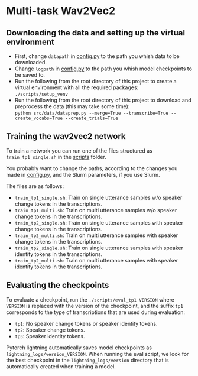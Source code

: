 # Multi-task Wav2Vec2

## Downloading the data and setting up the virtual environment

- First, change `datapath` in [config.py](src/config.py) to the path you whish data to be downloaded.
- Change `logpath` in [config.py](src/config.py) to the path you whish model checkpoints to be saved to.
- Run the following from the root directory of this project to create a virtual environment with all the required packages:\
```./scripts/setup_venv```
- Run the following from the root directory of this project to download and preprocess the data (this may take some time):\
```python src/data/dataprep.py --merge=True --transcribe=True --create_vocabs=True --create_trials=True```


## Training the wav2vec2 network
To train a network you can run one of the files structured as `train_tp1_single.sh` in the [scripts](./scripts/) folder.

You probably want to change the paths, according to the changes you made in [config.py](src/config.py), and the Slurm parameters, if you use Slurm.

The files are as follows:
- `train_tp1_single.sh`: Train on single utterance samples w/o speaker change tokens in the transcriptions.
- `train_tp1_multi.sh`: Train on multi utterance samples w/o speaker change tokens in the transcriptions.
- `train_tp2_single.sh`: Train on single utterance samples with speaker change tokens in the transcriptions.
- `train_tp2_multi.sh`: Train on multi utterance samples with speaker change tokens in the transcriptions.
- `train_tp2_single.sh`: Train on single utterance samples with speaker identity tokens in the transcriptions.
- `train_tp2_multi.sh`: Train on multi utterance samples with speaker identity tokens in the transcriptions.


## Evaluating the checkpoints
To evaluate a checkpoint, run the `./scripts/eval_tp1 VERSION` where `VERSION` is replaced with the version of the checkpoint, and the suffix `tp1` corresponds to the type of transcriptions that are used during evaluation:
- `tp1`: No speaker change tokens or speaker identity tokens.
- `tp2`: Speaker change tokens.
- `tp3`: Speaker identity tokens.

Pytorch lightning automatically saves model checkpoints as `lightning_logs/version_VERSION`. When running the eval script, we look for the best checkpoint in the `lightning_logs/version` directory that is automatically created when training a model.